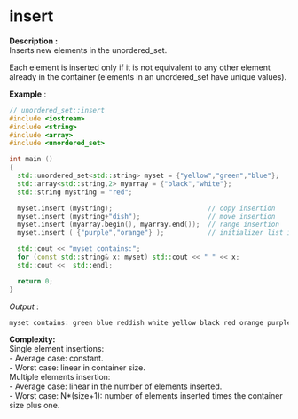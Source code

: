 # insert

**Description :**<br />
Inserts new elements in the unordered_set.<br />

Each element is inserted only if it is not equivalent to any other element already in the container (elements in an unordered_set have unique values).

**Example** :

```cpp
// unordered_set::insert
#include <iostream>
#include <string>
#include <array>
#include <unordered_set>

int main ()
{
  std::unordered_set<std::string> myset = {"yellow","green","blue"};
  std::array<std::string,2> myarray = {"black","white"};
  std::string mystring = "red";

  myset.insert (mystring);                        // copy insertion
  myset.insert (mystring+"dish");                 // move insertion
  myset.insert (myarray.begin(), myarray.end());  // range insertion
  myset.insert ( {"purple","orange"} );           // initializer list insertion

  std::cout << "myset contains:";
  for (const std::string& x: myset) std::cout << " " << x;
  std::cout <<  std::endl;

  return 0;
}
```
*Output* :
```cpp
myset contains: green blue reddish white yellow black red orange purple
```
**Complexity:**<br />
Single element insertions:<br />
    - Average case: constant.<br />
    - Worst case: linear in container size.<br />
Multiple elements insertion:<br />
    - Average case: linear in the number of elements inserted.<br />
    - Worst case: N*(size+1): number of elements inserted times the container size plus one. 
